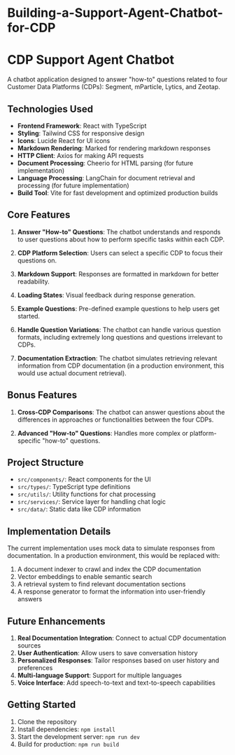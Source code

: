 # Building-a-Support-Agent-Chatbot-for-CDP
# CDP Support Agent Chatbot

A chatbot application designed to answer "how-to" questions related to four Customer Data Platforms (CDPs): Segment, mParticle, Lytics, and Zeotap.

## Technologies Used

- **Frontend Framework**: React with TypeScript
- **Styling**: Tailwind CSS for responsive design
- **Icons**: Lucide React for UI icons
- **Markdown Rendering**: Marked for rendering markdown responses
- **HTTP Client**: Axios for making API requests
- **Document Processing**: Cheerio for HTML parsing (for future implementation)
- **Language Processing**: LangChain for document retrieval and processing (for future implementation)
- **Build Tool**: Vite for fast development and optimized production builds

## Core Features

1. **Answer "How-to" Questions**: The chatbot understands and responds to user questions about how to perform specific tasks within each CDP.

2. **CDP Platform Selection**: Users can select a specific CDP to focus their questions on.

3. **Markdown Support**: Responses are formatted in markdown for better readability.

4. **Loading States**: Visual feedback during response generation.

5. **Example Questions**: Pre-defined example questions to help users get started.

6. **Handle Question Variations**: The chatbot can handle various question formats, including extremely long questions and questions irrelevant to CDPs.

7. **Documentation Extraction**: The chatbot simulates retrieving relevant information from CDP documentation (in a production environment, this would use actual document retrieval).

## Bonus Features

1. **Cross-CDP Comparisons**: The chatbot can answer questions about the differences in approaches or functionalities between the four CDPs.

2. **Advanced "How-to" Questions**: Handles more complex or platform-specific "how-to" questions.

## Project Structure

- `src/components/`: React components for the UI
- `src/types/`: TypeScript type definitions
- `src/utils/`: Utility functions for chat processing
- `src/services/`: Service layer for handling chat logic
- `src/data/`: Static data like CDP information

## Implementation Details

The current implementation uses mock data to simulate responses from documentation. In a production environment, this would be replaced with:

1. A document indexer to crawl and index the CDP documentation
2. Vector embeddings to enable semantic search
3. A retrieval system to find relevant documentation sections
4. A response generator to format the information into user-friendly answers

## Future Enhancements

1. **Real Documentation Integration**: Connect to actual CDP documentation sources
2. **User Authentication**: Allow users to save conversation history
3. **Personalized Responses**: Tailor responses based on user history and preferences
4. **Multi-language Support**: Support for multiple languages
5. **Voice Interface**: Add speech-to-text and text-to-speech capabilities

## Getting Started

1. Clone the repository
2. Install dependencies: `npm install`
3. Start the development server: `npm run dev`
4. Build for production: `npm run build`
